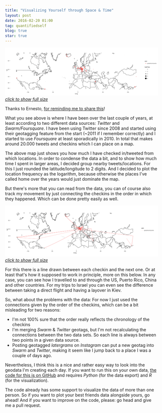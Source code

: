```yaml
---
title: "Visualizing Yourself through Space & Time"
layout: post
date: 2016-02-20 01:00
tag: quantifiedself
blog: true
star: true
---
```

[![my_routes](/assets/images/qs_travel_plot_heatmapish_thumb.png)*click to show full size*](/assets/images/qs_travel_plot_heatmapish.png)

Thanks to Ernesto, [for reminding me to share this](https://twitter.com/eramirez/status/700849973651374080)!

What you see above is where I have been over the last couple of years, at least according to two different data sources: *Twitter* and *Swarm/Foursquare*. I have been using Twitter since 2008 and started using their geotagging feature from the start (~2011 if I remember correctly) and I started to use *Foursquare* at least sporadically in 2010. In total that makes around 20.000 tweets and checkins which I can place on a map.

The above map just shows you how much I have checked in/tweeted from which locations. In order to condense the data a bit, and to show how much time I spent in larger areas, I decided group nearby tweets/locations. For this I just rounded the latitude/longitude to 2 digits. And I decided to plot the location frequency as the logarithm, because otherwise the places I've called home over the years would just dominate the map.

But there's more that you can read from the data, you can of course also track my movement by just connecting the checkins in the order in which they happened. Which can be done pretty easily as well.  

[![my_routes](/assets/images/qs_travel_plot_routes_thumb.png)*click to show full size*](/assets/images/qs_travel_plot_routes.png)

For this there is a line drawn between each checkin and the next one. Or at least that's how it supposed to work in principle, more on this below. In any case, you can see how I travelled to and through the US, Puerto Rico, China and other countries. For my trips to Israel you can even see the difference between taking a direct flight and having a layover in Kiev.

So, what about the problems with the data: For now I just used the connections given by the order of the checkins, which can be a bit misleading for two reasons:

- I'm not 100% sure that the order really reflects the chronology of the checkins
- I'm merging *Swarm* & *Twitter* geotags, but I'm not recalculating the connections between the two data sets. So each line is always between two points in a given data source.
- Posting geotagged *latergrams* on *Instagram* can put a new geotag into *Swarm* and *Twitter*, making it seem like I jump back to a place I was a couple of days ago.

Nevertheless, I think this is a nice and rather easy way to look into the geodata I'm creating each day. If you want to run this on your own data, [the code for this is on GitHub](https://github.com/gedankenstuecke/geolocations) and requires *Python* (for the data export) and *R* (for the visualization).

The code already has some support to visualize the data of more than one person. So if you want to plot your best friends data alongside yours, go ahead! And if you want to improve on the code, please: go head and give me a pull request.
